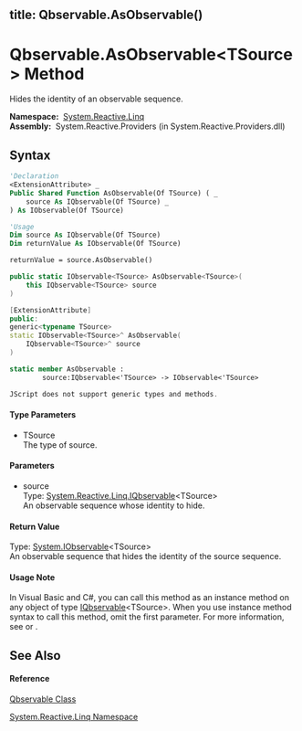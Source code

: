 title: Qbservable.AsObservable<TSource>()
---
# Qbservable.AsObservable\<TSource\> Method

Hides the identity of an observable sequence.

**Namespace:**  [System.Reactive.Linq](System.Reactive.Linq/System.Reactive.Linq)  
**Assembly:**  System.Reactive.Providers (in System.Reactive.Providers.dll)

## Syntax

```vb
'Declaration
<ExtensionAttribute> _
Public Shared Function AsObservable(Of TSource) ( _
    source As IQbservable(Of TSource) _
) As IObservable(Of TSource)
```

```vb
'Usage
Dim source As IQbservable(Of TSource)
Dim returnValue As IObservable(Of TSource)

returnValue = source.AsObservable()
```

```csharp
public static IObservable<TSource> AsObservable<TSource>(
    this IQbservable<TSource> source
)
```

```c++
[ExtensionAttribute]
public:
generic<typename TSource>
static IObservable<TSource>^ AsObservable(
    IQbservable<TSource>^ source
)
```

```fsharp
static member AsObservable : 
        source:IQbservable<'TSource> -> IObservable<'TSource> 
```

```javascript
JScript does not support generic types and methods.
```

#### Type Parameters

- TSource  
  The type of source.

#### Parameters

- source  
  Type: [System.Reactive.Linq.IQbservable](IQbservable/IQbservable(TSource))\<TSource\>  
  An observable sequence whose identity to hide.

#### Return Value

Type: [System.IObservable](https://msdn.microsoft.com/en-us/library/Dd990377)\<TSource\>  
An observable sequence that hides the identity of the source sequence.

#### Usage Note

In Visual Basic and C\#, you can call this method as an instance method on any object of type [IQbservable](IQbservable/IQbservable(TSource))\<TSource\>. When you use instance method syntax to call this method, omit the first parameter. For more information, see [](https://msdn.microsoft.com/en-us/library/Bb384936) or [](https://msdn.microsoft.com/en-us/library/Bb383977).

## See Also

#### Reference

[Qbservable Class](Qbservable/Qbservable)

[System.Reactive.Linq Namespace](System.Reactive.Linq/System.Reactive.Linq)
